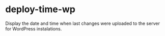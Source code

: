 # deploy-time-wp
Display the date and time when last changes were uploaded to the server for WordPress instalations.
